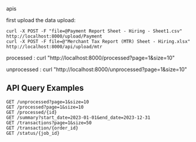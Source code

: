 apis

first upload the data
upload:
```
curl -X POST -F "file=@Payment Report Sheet - Hiring - Sheet1.csv" http://localhost:8000/upload/Payment
curl -X POST -F file=@"Merchant Tax Report (MTR) Sheet - Hiring.xlsx" http://localhost:8000/api/upload/mtr
```

processed : curl "http://localhost:8000/processed?page=1&size=10"

unprocessed : curl "http://localhost:8000/unprocessed?page=1&size=10"

## API Query Examples
```
GET /unprocessed?page=1&size=10
GET /processed?page=1&size=10
GET /processed/{id}
GET /summary?start_date=2023-01-01&end_date=2023-12-31
GET /transactions?page=1&size=50
GET /transaction/{order_id}
GET /status/{job_id}

```
